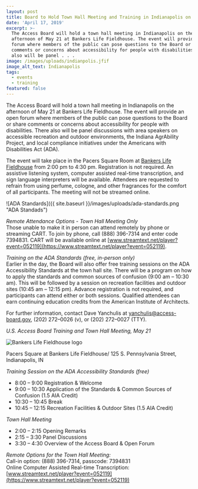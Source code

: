 ```yaml
---
layout: post
title: Board to Hold Town Hall Meeting and Training in Indianapolis on May 21
date: 'April 17, 2019'
excerpt: >-
  The Access Board will hold a town hall meeting in Indianapolis on the
  afternoon of May 21 at Bankers Life Fieldhouse. The event will provide an open
  forum where members of the public can pose questions to the Board or share
  comments or concerns about accessibility for people with disabilities. There
  also will be panel . . .
image: /images/uploads/indianpolis.jfif
image_alt_text: Indianapolis
tags:
  - events
  - training
featured: false
---
```



The Access Board will hold a town hall meeting in Indianapolis on the afternoon of May 21 at Bankers Life Fieldhouse. The event will provide an open forum where members of the public can pose questions to the Board or share comments or concerns about accessibility for people with disabilities. There also will be panel discussions with area speakers on accessible recreation and outdoor environments, the Indiana AgrAbility Project, and local compliance initiatives under the Americans with Disabilities Act (ADA).

The event will take place in the Pacers Square Room at [Bankers Life Fieldhouse](https://www.bankerslifefieldhouse.com/) from 2:00 pm to 4:30 pm. Registration is not required. An assistive listening system, computer assisted real-time transcription, and sign language interpreters will be available. Attendees are requested to refrain from using perfume, cologne, and other fragrances for the comfort of all participants. The meeting will not be streamed online.

![ADA Standards]({{ site.baseurl }}/images/uploads/ada-standards.png "ADA Standads")

*Remote Attendance Options - Town Hall Meeting Only*\
Those unable to make it in person can attend remotely by phone or streaming CART. To join by phone, call (888) 396-7314 and enter code 7394831. CART will be available online at [www.streamtext.net/player?event=052119](https://www.streamtext.net/player?event=052119).

*Training on the ADA Standards (free, in-person only)*\
Earlier in the day, the Board will also offer free training sessions on the ADA Accessibility Standards at the town hall site. There will be a program on how to apply the standards and common sources of confusion (9:00 am – 10:30 am). This will be followed by a session on recreation facilities and outdoor sites (10:45 am – 12:15 pm). Advance registration is not required, and participants can attend either or both sessions. Qualified attendees can earn continuing education credits from the American Institute of Architects.

For further information, contact Dave Yanchulis at [yanchulis@access-board.gov](mailto:yanchulis@access-board.gov), (202) 272–0026 (v), or (202) 272–0027 (TTY).

*U.S. Access Board Training and Town Hall Meeting, May 21*

![Bankers Life Fieldhouse logo](https://www.access-board.gov/images/News/bankerslife.png)

Pacers Square at Bankers Life Fieldhouse/
125 S. Pennsylvania Street, Indianapolis, IN

*Training Session on the ADA Accessibility Standards (free)*
* 8:00 – 9:00 Registration & Welcome
* 9:00 – 10:30 Application of the Standards & Common Sources of Confusion (1.5 AIA Credit)
* 10:30 – 10:45 Break
* 10:45 – 12:15 Recreation Facilities & Outdoor Sites (1.5 AIA Credit)

*Town Hall Meeting*
* 2:00 – 2:15 Opening Remarks
* 2:15 – 3:30 Panel Discussions
* 3:30 – 4:30 Overview of the Access Board & Open Forum

*Remote Options for the Town Hall Meeting:*\
Call-in option: (888) 396-7314, passcode: 7394831\
Online Computer Assisted Real-time Transcription: [www.streamtext.net/player?event=052119](https://www.streamtext.net/player?event=052119)

